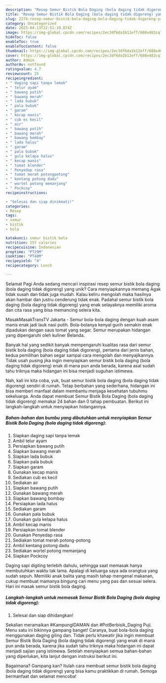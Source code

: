 ```yaml
---
description: "Resep Semur Bistik Bola Daging (bola daging tidak digoreng) yang Lezat Sekali, Lezat"
title: "Resep Semur Bistik Bola Daging (bola daging tidak digoreng) yang Lezat Sekali, Lezat"
slug: 2274-resep-semur-bistik-bola-daging-bola-daging-tidak-digoreng-yang-lezat-sekali-lezat
category: Uncategorized
date: 2023-04-13T22:51:19.074Z
image: https://img-global.cpcdn.com/recipes/2ec3df6da1b12eff/680x482cq70/semur-bistik-bola-daging-bola-daging-tidak-digoreng-foto-resep-utama.jpg
hideToc: false
enableToc: true
enableTocContent: false
thumbnail: https://img-global.cpcdn.com/recipes/2ec3df6da1b12eff/680x482cq70/semur-bistik-bola-daging-bola-daging-tidak-digoreng-foto-resep-utama.jpg
cover: https://img-global.cpcdn.com/recipes/2ec3df6da1b12eff/680x482cq70/semur-bistik-bola-daging-bola-daging-tidak-digoreng-foto-resep-utama.jpg
author: Admin
authorAv: notfound
ratingvalue: 4.7
reviewcount: 25
recipeingredient:
- " daging sapi tanpa lemak"
- " telur ayam"
- " bawang putih"
- " bawang merah"
- " lada bubuk"
- " pala bubuk"
- " garam"
- " kecap manis"
- " cub es kecil"
- " air"
- " bawang putih"
- " bawang merah"
- " bawang bombay"
- " lada halus"
- " garam"
- " pala bubuk"
- " gula kelapa halus"
- " kecap manis"
- " tomat blender"
- " Penyedap rasa"
- " tomat merah potongpotong"
- " kentang potong dadu"
- " wortel potong memanjang"
- " Pockcoy"
recipeinstructions:

- "Selesai dan siap dinikmati!"
categories:
- Resep
tags:
- semur
- bistik
- bola

katakunci: semur bistik bola 
nutrition: 257 calories
recipecuisine: Indonesian
preptime: "PT29M"
cooktime: "PT40M"
recipeyield: "4"
recipecategory: Lunch

---
```



Selamat Pagi Anda sedang mencari inspirasi resep semur bistik bola daging (bola daging tidak digoreng) yang unik? Cara menyiapkannya memang Agak tidak susah dan tidak juga mudah. Kalau keliru mengolah maka hasilnya akan hambar dan justru cenderung tidak enak. Padahal semur bistik bola daging (bola daging tidak digoreng) yang enak selayaknya memiliki aroma dan cita rasa yang bisa memancing selera kita.


MasakMasakTransTV Jakarta - Semur bola-bola daging dengan kuah asam manis enak jadi lauk nasi putih. Bola-bolanya kenyal gurih semakin enak dipadukan dengan saus tomat yang segar. Semur merupakan hidangan yang dipengaruhi oleh kuliner Belanda.

Banyak hal yang sedikit banyak mempengaruhi kualitas rasa dari semur bistik bola daging (bola daging tidak digoreng), pertama dari jenis bahan, kedua pemilihan bahan segar sampai cara mengolah dan menyajikannya. Tidak usah pusing jika ingin menyiapkan semur bistik bola daging (bola daging tidak digoreng) enak di mana pun anda berada, karena asal sudah tahu triknya maka hidangan ini bisa menjadi suguhan istimewa.


Nah, kali ini kita coba, yuk, buat semur bistik bola daging (bola daging tidak digoreng) sendiri di rumah. Tetap berbahan yang sederhana, hidangan ini bisa memberi manfaat dalam membantu menjaga kesehatan tubuhmu sekeluarga. Anda dapat membuat Semur Bistik Bola Daging (bola daging tidak digoreng) memakai 24 bahan dan 0 tahap pembuatan. Berikut ini langkah-langkah untuk menyiapkan hidangannya.

<!--inarticleads1-->

##### Bahan-bahan dan bumbu yang dibutuhkan untuk menyiapkan Semur Bistik Bola Daging (bola daging tidak digoreng):

1. Siapkan  daging sapi tanpa lemak
1. Ambil  telur ayam
1. Persiapkan  bawang putih
1. Siapkan  bawang merah
1. Siapkan  lada bubuk
1. Siapkan  pala bubuk
1. Siapkan  garam
1. Gunakan  kecap manis
1. Sediakan  cub es kecil
1. Sediakan  air
1. Siapkan  bawang putih
1. Gunakan  bawang merah
1. Siapkan  bawang bombay
1. Persiapkan  lada halus
1. Sediakan  garam
1. Gunakan  pala bubuk
1. Gunakan  gula kelapa halus
1. Ambil  kecap manis
1. Persiapkan  tomat blender
1. Gunakan  Penyedap rasa
1. Sediakan  tomat merah potong-potong
1. Ambil  kentang potong dadu
1. Sediakan  wortel potong memanjang
1. Siapkan  Pockcoy


Daging sapi digiling terlebih dahulu, sehingga saat memasak hanya membutuhkan waktu tak lama. Apalagi di keluarga saya ada orangtua yang sudah sepuh. Memiliki anak balita yang masih tahap mengenal makanan, cukup membuat mamanya bingung cari menu yang pas dan sesuai selera. Hari ini masak semur bistik bola daging. 

<!--inarticleads2-->

##### Langkah-langkah untuk memasak Semur Bistik Bola Daging (bola daging tidak digoreng):


1. Selesai dan siap dihidangkan!

Sekalian meramaikan #KampungIDAMAN dan #PotBerbisik_Daging Puji. Menu satu ini bikinnya gampang banget! Caranya, buat bola-bola daging menggunakan daging giling dan. Tidak perlu khawatir jika ingin membuat Semur Bistik Bola Daging (bola daging tidak digoreng) yang enak di mana pun anda berada, karena jika sudah tahu triknya maka hidangan ini dapat menjadi sajian yang istimewa. Setelah menyiapkan semua bahan-bahan yang diperlukan, kita lanjut dengan instruksi berikut ini. 

Bagaimana? Gampang kan? Itulah cara membuat semur bistik bola daging (bola daging tidak digoreng) yang bisa kamu praktikkan di rumah. Semoga bermanfaat dan selamat mencoba!
